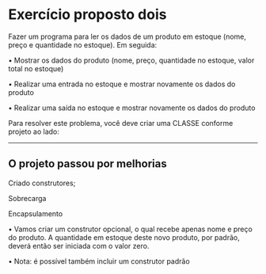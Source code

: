 <h1>Exercício proposto dois</h1>

<p>Fazer um programa para ler os dados de um produto em estoque (nome, preço e quantidade no estoque). Em seguida:</p>
<p>• Mostrar os dados do produto (nome, preço, quantidade no estoque, valor total no
estoque)
<p>• Realizar uma entrada no estoque e mostrar novamente os dados do produto
<p>• Realizar uma saída no estoque e mostrar novamente os dados do produto
<p>Para resolver este problema, você deve criar uma CLASSE conforme projeto ao lado:
<hr>
<h2>O projeto passou por melhorias</h3>
<p>Criado construtores;</p>
<p>Sobrecarga</p>
<p>Encapsulamento</p>

<p>• Vamos criar um construtor opcional, o qual recebe apenas nome e preço do produto. A quantidade em estoque deste novo produto, por padrão, deverá então ser iniciada com o valor zero.
<p>• Nota: é possível também incluir um construtor padrão

